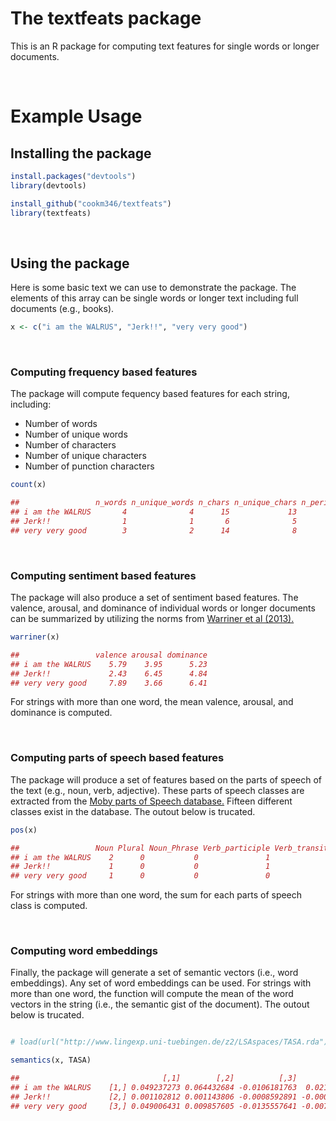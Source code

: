 # The textfeats package

This is an R package for computing text features for single words or longer documents.

<br>

# Example Usage

## Installing the package

```r
install.packages("devtools")
library(devtools)

install_github("cookm346/textfeats")
library(textfeats)
```
<br>

## Using the package

Here is some basic text we can use to demonstrate the package. The elements of this array can be single words or longer text including full documents (e.g., books).

```r
x <- c("i am the WALRUS", "Jerk!!", "very very good")
```

<br> 


### Computing frequency based features

The package will compute fequency based features for each string, including:

* Number of words
* Number of unique words
* Number of characters
* Number of unique characters
* Number of punction characters

```r
count(x)

##                 n_words n_unique_words n_chars n_unique_chars n_periods n_commas n_question n_exclamation
## i am the WALRUS       4              4      15             13         0        0          0             0
## Jerk!!                1              1       6              5         0        0          0             2
## very very good        3              2      14              8         0        0          0             0
```

<br>

### Computing sentiment based features

The package will also produce a set of sentiment based features. The valence, arousal, and dominance of individual words or longer documents can be summarized by utilizing the norms from [Warriner et al (2013).](http://crr.ugent.be/archives/1003)

```r
warriner(x)

##                 valence arousal dominance
## i am the WALRUS    5.79    3.95      5.23
## Jerk!!             2.43    6.45      4.84
## very very good     7.89    3.66      6.41
```

For strings with more than one word, the mean valence, arousal, and dominance is computed.

<br>

### Computing parts of speech based features

The package will produce a set of features based on the parts of speech of the text (e.g., noun, verb, adjective). These parts of speech classes are extracted from the [Moby parts of Speech database.](https://en.wikipedia.org/wiki/Moby_Project#Part-of-Speech) Fifteen different classes exist in the database. The outout below is trucated.

```r
pos(x)

##                 Noun Plural Noun_Phrase Verb_participle Verb_transitive   ...
## i am the WALRUS    2      0           0               1               0   ...
## Jerk!!             1      0           0               1               1   ...
## very very good     1      0           0               0               0   ...
```

For strings with more than one word, the sum for each parts of speech class is computed.

<br>

### Computing word embeddings

Finally, the package will generate a set of semantic vectors (i.e., word embeddings). Any set of word embeddings can be used. For strings with more than one word, the function will compute the mean of the word vectors in the string (i.e., the semantic gist of the document). The outout below is trucated.

```r

# load(url("http://www.lingexp.uni-tuebingen.de/z2/LSAspaces/TASA.rda"))

semantics(x, TASA)

##                                [,1]        [,2]          [,3]          [,4]         [,5]          [,6]   ...
## i am the WALRUS    [1,] 0.049237273 0.064432684 -0.0106181763  0.0215646167 -0.000233423  0.0045926339   ...
## Jerk!!             [2,] 0.001102812 0.001143806 -0.0008592891 -0.0005428566  0.001024854 -0.0007934065   ...
## very very good     [3,] 0.049006431 0.009857605 -0.0135557641 -0.0073958977 -0.022383744  0.0004875048   ...
```

<br>
<br>
<br>
<br>
<br>
